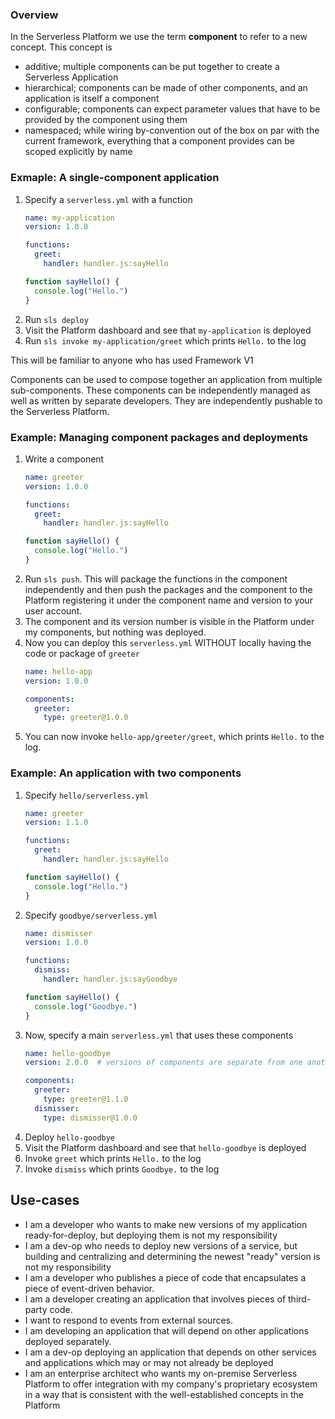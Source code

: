 ### Overview

In the Serverless Platform we use the term **component** to refer to a new concept. This concept is
- additive; multiple components can be put together to create a Serverless Application
- hierarchical; components can be made of other components, and an application is itself a component
- configurable; components can expect parameter values that have to be provided by the component using them
- namespaced; while wiring by-convention out of the box on par with the current framework, everything that a component provides can be scoped explicitly by name


### Exmaple: A single-component application

1. Specify a `serverless.yml` with a function
    ```yml
    name: my-application
    version: 1.0.0

    functions:
      greet:
        handler: handler.js:sayHello
    ```
    ```js
    function sayHello() {
      console.log("Hello.")
    }
    ```
2. Run `sls deploy`
3. Visit the Platform dashboard and see that `my-application` is deployed
4. Run `sls invoke my-application/greet` which prints `Hello.` to the log

This will be familiar to anyone who has used Framework V1

Components can be used to compose together an application from multiple sub-components.
These components can be independently managed as well as written by separate
developers. They are independently pushable to the Serverless Platform.

### Example: Managing component packages and deployments

1. Write a component
    ```yml
    name: greeter
    version: 1.0.0

    functions:
      greet:
        handler: handler.js:sayHello
    ```
    ```js
    function sayHello() {
      console.log("Hello.")
    }
    ```
2. Run `sls push`. This will package the functions in the component independently and then push the packages and the component to the Platform registering it under the component name and version to your user account.
3. The component and its version number is visible in the Platform under my components, but nothing was deployed.
4. Now you can deploy this `serverless.yml` WITHOUT locally having the code or package of `greeter`
    ```yml
    name: hello-app
    version: 1.0.0

    components:
      greeter:
        type: greeter@1.0.0
    ```
5. You can now invoke `hello-app/greeter/greet`, which prints `Hello.` to the log.


### Example: An application with two components

1. Specify `hello/serverless.yml`
    ```yml
    name: greeter
    version: 1.1.0

    functions:
      greet:
        handler: handler.js:sayHello
    ```
    ```js
    function sayHello() {
      console.log("Hello.")
    }
    ```
2. Specify `goodbye/serverless.yml`
    ```yml
    name: dismisser
    version: 1.0.0

    functions:
      dismiss:
        handler: handler.js:sayGoodbye
    ```
    ```js
    function sayHello() {
      console.log("Goodbye.")
    }
    ```
3. Now, specify a main `serverless.yml` that uses these components
    ```yml
    name: hello-goodbye
    version: 2.0.0  # versions of components are separate from one another

    components:
      greeter:
        type: greeter@1.1.0
      dismisser:
        type: dismisser@1.0.0
    ```
4. Deploy `hello-goodbye`
5. Visit the Platform dashboard and see that `hello-goodbye` is deployed
6. Invoke `greet` which prints `Hello.` to the log
7. Invoke `dismiss` which prints `Goodbye.` to the log


## Use-cases

* I am a developer who wants to make new versions of my application ready-for-deploy, but deploying them is not my responsibility
* I am a dev-op who needs to deploy new versions of a service, but building and centralizing and determining the newest "ready" version is not my responsibility
* I am a developer who publishes a piece of code that encapsulates a piece of event-driven behavior.
* I am a developer creating an application that involves pieces of third-party code.
* I want to respond to events from external sources.
* I am developing an application that will depend on other applications deployed separately.
* I am a dev-op deploying an application that depends on other services and applications which may or may not already be deployed
* I am an enterprise architect who wants my on-premise Serverless Platform to offer integration with my company's proprietary ecosystem in a way that is consistent with the well-established concepts in the Platform
